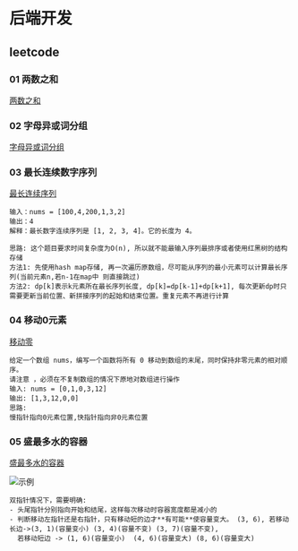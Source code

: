 # 后端开发

## leetcode

### 01 两数之和

[两数之和](https://leetcode.cn/problems/two-sum/description/?envType=study-plan-v2&envId=top-100-liked)

### 02 字母异或词分组

[字母异或词分组](https://leetcode.cn/problems/group-anagrams/description/?envType=study-plan-v2&envId=top-100-liked)

### 03 最长连续数字序列

[最长连续序列](https://leetcode.cn/problems/longest-consecutive-sequence/?envType=study-plan-v2&envId=top-100-liked)

```text
输入：nums = [100,4,200,1,3,2]
输出：4
解释：最长数字连续序列是 [1, 2, 3, 4]。它的长度为 4。

思路: 这个题目要求时间复杂度为O(n), 所以就不能最输入序列最排序或者使用红黑树的结构存储
方法1: 先使用hash map存储, 再一次遍历原数组，尽可能从序列的最小元素可以计算最长序列(当前元素n,若n-1在map中 则直接跳过)
方法2: dp[k]表示k元素所在最长序列长度, dp[k]=dp[k-1]+dp[k+1], 每次更新dp时只需要更新当前位置、新拼接序列的起始和结束位置。重复元素不再进行计算
```

### 04 移动0元素

[移动零](https://leetcode.cn/problems/move-zeroes/submissions/507246693/?envType=study-plan-v2&envId=top-100-liked)

```text
给定一个数组 nums，编写一个函数将所有 0 移动到数组的末尾，同时保持非零元素的相对顺序。
请注意 ，必须在不复制数组的情况下原地对数组进行操作
输入: nums = [0,1,0,3,12]
输出: [1,3,12,0,0]
思路:
慢指针指向0元素位置,快指针指向非0元素位置
```

### 05 盛最多水的容器

[盛最多水的容器](https://leetcode.cn/problems/container-with-most-water/description/?envType=study-plan-v2&envId=top-100-liked)

![示例](https://aliyun-lc-upload.oss-cn-hangzhou.aliyuncs.com/aliyun-lc-upload/uploads/2018/07/25/question_11.jpg)

```text
双指针情况下，需要明确:
- 头尾指针分别指向开始和结尾，这样每次移动时容器宽度都是减小的
- 判断移动左指针还是右指针，只有移动短的边才**有可能**使容量变大。 (3, 6), 若移动长边->(3, 1)(容量变小) (3, 4)(容量不变) (3, 7)(容量不变),
  若移动短边 -> (1, 6)(容量变小)  (4, 6)(容量变大) (8, 6)(容量变大)
```